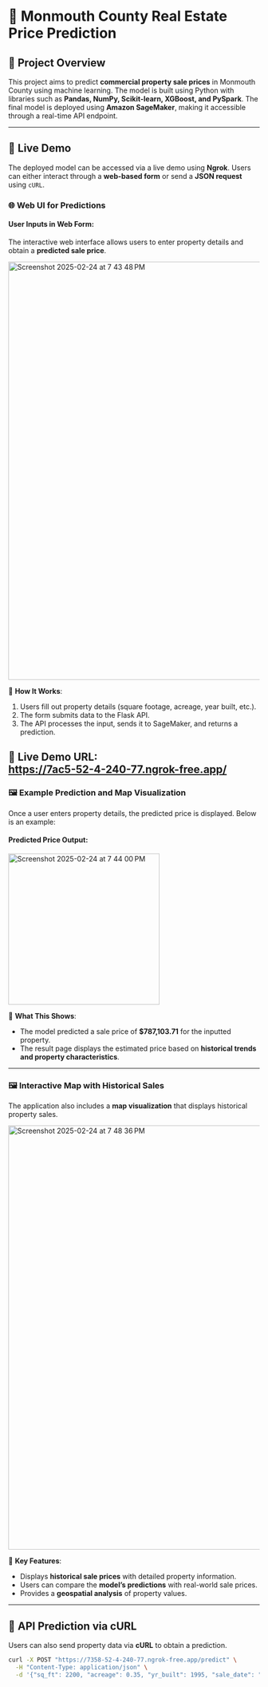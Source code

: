 # 🏡 Monmouth County Real Estate Price Prediction

## 📌 Project Overview
This project aims to predict **commercial property sale prices** in Monmouth County using machine learning. The model is built using Python with libraries such as **Pandas, NumPy, Scikit-learn, XGBoost, and PySpark**. The final model is deployed using **Amazon SageMaker**, making it accessible through a real-time API endpoint.

---

## 🚀 Live Demo
The deployed model can be accessed via a live demo using **Ngrok**. Users can either interact through a **web-based form** or send a **JSON request** using `cURL`.

### 🌐 **Web UI for Predictions**
#### **User Inputs in Web Form:**
The interactive web interface allows users to enter property details and obtain a **predicted sale price**.

<img width="838" alt="Screenshot 2025-02-24 at 7 43 48 PM" src="https://github.com/user-attachments/assets/4c953b53-1983-4322-9e6b-1a2d05a3b74f" />


📌 **How It Works**:
1. Users fill out property details (square footage, acreage, year built, etc.).
2. The form submits data to the Flask API.
3. The API processes the input, sends it to SageMaker, and returns a prediction.

🔗 **Live Demo URL:**  
https://7ac5-52-4-240-77.ngrok-free.app/
---

### 🖼 **Example Prediction and Map Visualization**
Once a user enters property details, the predicted price is displayed. Below is an example:

#### **Predicted Price Output:**
<img width="303" alt="Screenshot 2025-02-24 at 7 44 00 PM" src="https://github.com/user-attachments/assets/6d725aba-05b2-479e-ab19-511adda52760" />

📌 **What This Shows**:
- The model predicted a sale price of **$787,103.71** for the inputted property.
- The result page displays the estimated price based on **historical trends and property characteristics**.

---

### 🖼 **Interactive Map with Historical Sales**
The application also includes a **map visualization** that displays historical property sales.

<img width="850" alt="Screenshot 2025-02-24 at 7 48 36 PM" src="https://github.com/user-attachments/assets/e3babed1-9b64-431d-b9fa-6ac62f56afcc" />


📌 **Key Features**:
- Displays **historical sale prices** with detailed property information.
- Users can compare the **model’s predictions** with real-world sale prices.
- Provides a **geospatial analysis** of property values.

---

## 📡 API Prediction via cURL
Users can also send property data via **cURL** to obtain a prediction.

```sh
curl -X POST "https://7358-52-4-240-77.ngrok-free.app/predict" \
  -H "Content-Type: application/json" \
  -d '{"sq_ft": 2200, "acreage": 0.35, "yr_built": 1995, "sale_date": "2024-02-15", "latitude": 40.7500, "longitude": -73.9900, "total_assmnt": 450000, "taxes_1": 8500, "municipality": "MapleTown", "property_class": "Commercial", "type_use": "Retail", "neigh": "Uptown"}'

